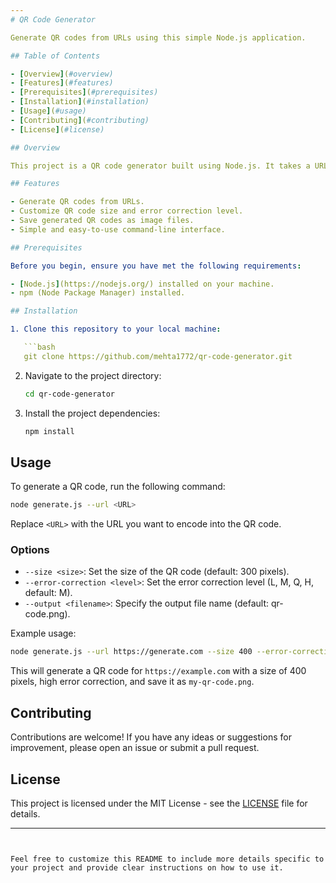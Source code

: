 ```yaml
---
# QR Code Generator

Generate QR codes from URLs using this simple Node.js application.

## Table of Contents

- [Overview](#overview)
- [Features](#features)
- [Prerequisites](#prerequisites)
- [Installation](#installation)
- [Usage](#usage)
- [Contributing](#contributing)
- [License](#license)

## Overview

This project is a QR code generator built using Node.js. It takes a URL input and generates a QR code image that can be easily scanned to access the provided URL. QR codes are useful for various applications, such as sharing website links, Wi-Fi credentials, and more.

## Features

- Generate QR codes from URLs.
- Customize QR code size and error correction level.
- Save generated QR codes as image files.
- Simple and easy-to-use command-line interface.

## Prerequisites

Before you begin, ensure you have met the following requirements:

- [Node.js](https://nodejs.org/) installed on your machine.
- npm (Node Package Manager) installed.

## Installation

1. Clone this repository to your local machine:

   ```bash
   git clone https://github.com/mehta1772/qr-code-generator.git
   ```

2. Navigate to the project directory:

   ```bash
   cd qr-code-generator
   ```

3. Install the project dependencies:

   ```bash
   npm install
   ```

## Usage

To generate a QR code, run the following command:

```bash
node generate.js --url <URL>
```

Replace `<URL>` with the URL you want to encode into the QR code.

### Options

- `--size <size>`: Set the size of the QR code (default: 300 pixels).
- `--error-correction <level>`: Set the error correction level (L, M, Q, H, default: M).
- `--output <filename>`: Specify the output file name (default: qr-code.png).

Example usage:

```bash
node generate.js --url https://generate.com --size 400 --error-correction H --output my-qr-code.png
```

This will generate a QR code for `https://example.com` with a size of 400 pixels, high error correction, and save it as `my-qr-code.png`.

## Contributing

Contributions are welcome! If you have any ideas or suggestions for improvement, please open an issue or submit a pull request.

## License

This project is licensed under the MIT License - see the [LICENSE](LICENSE) file for details.

---
```


Feel free to customize this README to include more details specific to your project and provide clear instructions on how to use it.
